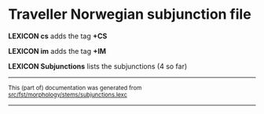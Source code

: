 # Traveller Norwegian subjunction file

**LEXICON cs** adds the tag  **+CS**

**LEXICON im** adds the tag  **+IM**

**LEXICON Subjunctions** lists the subjunctions (4 so far)

* * *

<small>This (part of) documentation was generated from [src/fst/morphology/stems/subjunctions.lexc](https://github.com/giellalt/lang-rmg/blob/main/src/fst/morphology/stems/subjunctions.lexc)</small>

---

